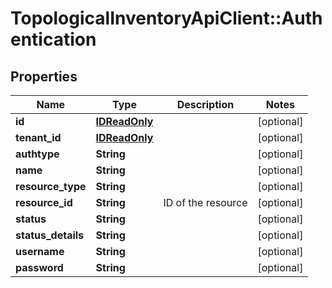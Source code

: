 # TopologicalInventoryApiClient::Authentication

## Properties
Name | Type | Description | Notes
------------ | ------------- | ------------- | -------------
**id** | [**IDReadOnly**](IDReadOnly.md) |  | [optional] 
**tenant_id** | [**IDReadOnly**](IDReadOnly.md) |  | [optional] 
**authtype** | **String** |  | [optional] 
**name** | **String** |  | [optional] 
**resource_type** | **String** |  | [optional] 
**resource_id** | **String** | ID of the resource | [optional] 
**status** | **String** |  | [optional] 
**status_details** | **String** |  | [optional] 
**username** | **String** |  | [optional] 
**password** | **String** |  | [optional] 


